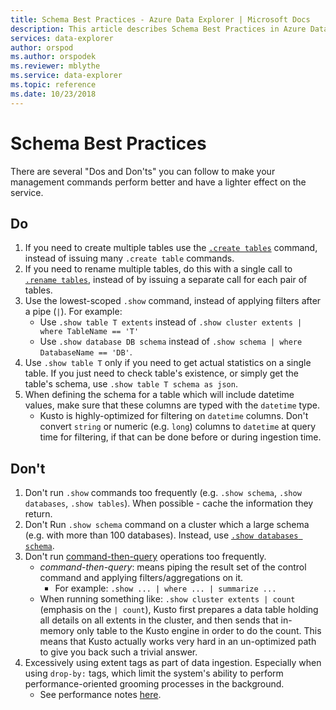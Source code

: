 ```yaml
---
title: Schema Best Practices - Azure Data Explorer | Microsoft Docs
description: This article describes Schema Best Practices in Azure Data Explorer.
services: data-explorer
author: orspod
ms.author: orspodek
ms.reviewer: mblythe
ms.service: data-explorer
ms.topic: reference
ms.date: 10/23/2018
---
```

# Schema Best Practices

There are several "Dos and Don'ts" you can follow to make your management commands perform better and have a lighter effect on the service.

## Do

1. If you need to create multiple tables use the [`.create tables`](../management/tables.md#create-tables) command, instead of issuing many `.create table` commands.
2. If you need to rename multiple tables, do this with a single call to [`.rename tables`](../management/tables.md#rename-tables), instead of by issuing a separate call for each pair of tables.
3. Use the lowest-scoped `.show` command, instead of applying filters after a pipe (`|`). For example:
    - Use `.show table T extents` instead of `.show cluster extents | where TableName == 'T'`
    - Use `.show database DB schema` instead of `.show schema | where DatabaseName == 'DB'`.
4. Use `.show table T` only if you need to get actual statistics on a single table. If you just need to check table's existence, or simply get the table's schema, use `.show table T schema as json`.
5. When defining the schema for a table which will include datetime values, make sure that these columns are typed with the `datetime` type.
    - Kusto is highly-optimized for filtering on `datetime` columns. Don't convert `string` or numeric (e.g. `long`) columns to `datetime` at query time for filtering, if that can be done before or during ingestion time.

## Don't

1. Don't run `.show` commands too frequently (e.g. `.show schema`, `.show databases`, `.show tables`). When possible - cache the information they return.
2. Don't Run `.show schema` command on a cluster which a large schema (e.g. with more than 100 databases). Instead, use [`.show databases schema`](../management/databases.md#show-databases-schema).
3. Don't run [command-then-query](index.md#combining-queries-and-control-commands) operations too frequently.
    - *command-then-query*: means piping the result set of the control command and applying filters/aggregations on it.
        - For example: `.show ... | where ... | summarize ...`
    - When running something like: `.show cluster extents | count` (emphasis on the `| count`), Kusto first prepares a data table holding all details on all extents in the cluster, and then sends that in-memory only table to the Kusto engine in order to do the count. This means that Kusto actually works very hard in an un-optimized path to give you back such a trivial answer.
4. Excessively using extent tags as part of data ingestion. Especially when using `drop-by:` tags, which limit the system's ability to perform performance-oriented grooming processes in the background.
    - See performance notes [here](../management/extents-overview.md#extent-tagging).